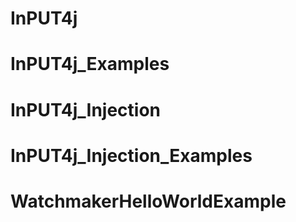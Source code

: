 # InPUT4j

# InPUT4j_Examples

# InPUT4j_Injection

# InPUT4j_Injection_Examples

# WatchmakerHelloWorldExample
